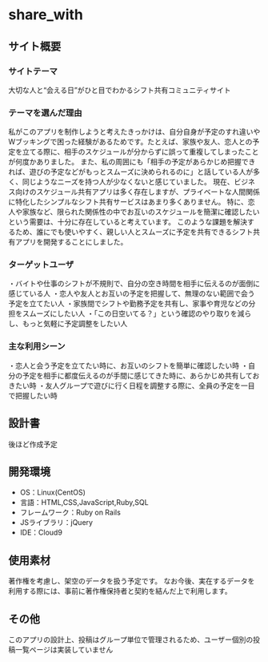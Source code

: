 # share_with

## サイト概要
### サイトテーマ
大切な人と“会える日”がひと目でわかるシフト共有コミュニティサイト 
​
### テーマを選んだ理由
私がこのアプリを制作しようと考えたきっかけは、自分自身が予定のすれ違いやWブッキングで困った経験があるためです。たとえば、家族や友人、恋人との予定を立てる際に、相手のスケジュールが分からずに誤って重複してしまったことが何度かありました。
また、私の周囲にも「相手の予定があらかじめ把握できれば、遊びの予定などがもっとスムーズに決められるのに」と話している人が多く、同じようなニーズを持つ人が少なくないと感じていました。
現在、ビジネス向けのスケジュール共有アプリは多く存在しますが、プライベートな人間関係に特化したシンプルなシフト共有サービスはあまり多くありません。
特に、恋人や家族など、限られた関係性の中でお互いのスケジュールを簡潔に確認したいという需要は、十分に存在していると考えています。
このような課題を解決するため、誰にでも使いやすく、親しい人とスムーズに予定を共有できるシフト共有アプリを開発することにしました。
​
### ターゲットユーザ
・バイトや仕事のシフトが不規則で、自分の空き時間を相手に伝えるのが面倒に感じている人
・恋人や友人とお互いの予定を把握して、無理のない範囲で会う予定を立てたい人
・家族間でシフトや勤務予定を共有し、家事や育児などの分担をスムーズにしたい人
・「この日空いてる？」という確認のやり取りを減らし、もっと気軽に予定調整をしたい人
​
### 主な利用シーン
・恋人と会う予定を立てたい時に、お互いのシフトを簡単に確認したい時
・自分の予定を相手に都度伝えるのが手間に感じてきた時に、あらかじめ共有しておきたい時
・友人グループで遊びに行く日程を調整する際に、全員の予定を一目で把握したい時

## 設計書
後ほど作成予定
​
## 開発環境
- OS：Linux(CentOS)
- 言語：HTML,CSS,JavaScript,Ruby,SQL
- フレームワーク：Ruby on Rails
- JSライブラリ：jQuery
- IDE：Cloud9
​
## 使用素材
著作権を考慮し、架空のデータを扱う予定です。
なお今後、実在するデータを利用する際には、事前に著作権保持者と契約を結んだ上で利用します。

## その他
このアプリの設計上、投稿はグループ単位で管理されるため、ユーザー個別の投稿一覧ページは実装していません